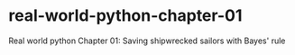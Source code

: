 # real-world-python-chapter-01
Real world python Chapter 01: Saving shipwrecked sailors with Bayes' rule  
